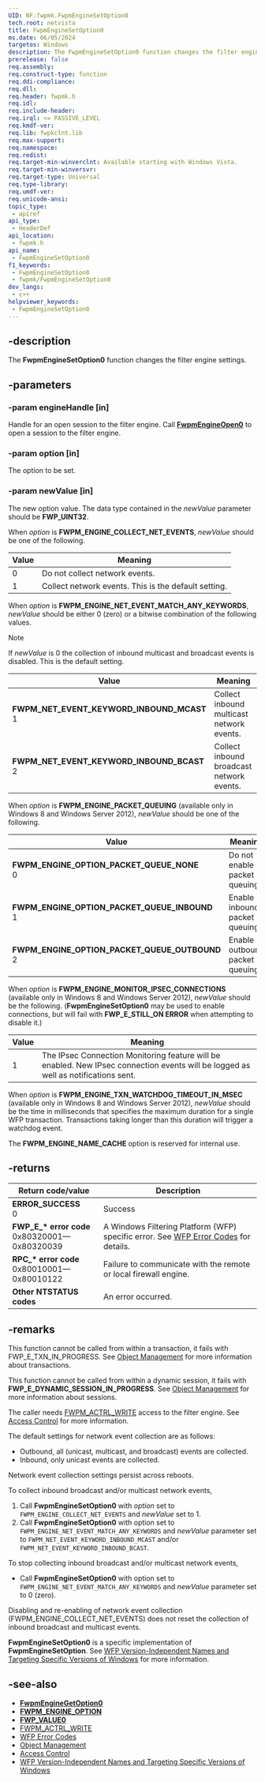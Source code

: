 ```yaml
---
UID: NF:fwpmk.FwpmEngineSetOption0
tech.root: netvista
title: FwpmEngineSetOption0
ms.date: 06/05/2024
targetos: Windows
description: The FwpmEngineSetOption0 function changes the filter engine settings.
prerelease: false
req.assembly: 
req.construct-type: function
req.ddi-compliance: 
req.dll: 
req.header: fwpmk.h
req.idl: 
req.include-header: 
req.irql: <= PASSIVE_LEVEL
req.kmdf-ver: 
req.lib: fwpkclnt.lib
req.max-support: 
req.namespace: 
req.redist: 
req.target-min-winverclnt: Available starting with Windows Vista.
req.target-min-winversvr: 
req.target-type: Universal
req.type-library: 
req.umdf-ver: 
req.unicode-ansi: 
topic_type:
 - apiref
api_type:
 - HeaderDef
api_location:
 - fwpmk.h
api_name:
 - FwpmEngineSetOption0
f1_keywords:
 - FwpmEngineSetOption0
 - fwpmk/FwpmEngineSetOption0
dev_langs:
 - c++
helpviewer_keywords:
 - FwpmEngineSetOption0
---
```


## -description

The **FwpmEngineSetOption0** function changes the filter engine settings.

## -parameters

### -param engineHandle [in]

Handle for an open session to the filter engine. Call **[FwpmEngineOpen0](nf-fwpmk-fwpmengineopen0.md)** to open a session to the filter engine.

### -param option [in]

The option to be set.

### -param newValue [in]

The new option value. The data type contained in the *newValue* parameter should be **FWP_UINT32**.

When *option* is **FWPM_ENGINE_COLLECT_NET_EVENTS**, *newValue* should be one of the following.

| Value | Meaning |
| --- | --- |
| 0 | Do not collect network events. |
| 1 | Collect network events. This is the default setting. |

When *option* is **FWPM_ENGINE_NET_EVENT_MATCH_ANY_KEYWORDS**, *newValue* should be either 0 (zero) or a bitwise combination of the following values.

> [!NOTE]
> If *newValue* is 0 the collection of inbound multicast and broadcast events is disabled. This is the default setting.

| Value | Meaning |
| --- | --- |
| **FWPM_NET_EVENT_KEYWORD_INBOUND_MCAST**<br>1 | Collect inbound multicast network events. |
| **FWPM_NET_EVENT_KEYWORD_INBOUND_BCAST**<br>2 | Collect inbound broadcast network events. |

When *option* is **FWPM_ENGINE_PACKET_QUEUING** (available only in Windows 8 and Windows Server 2012), *newValue* should be one of the following.

| Value | Meaning |
| --- | --- |
| **FWPM_ENGINE_OPTION_PACKET_QUEUE_NONE**<br>0 | Do not enable packet queuing. |
| **FWPM_ENGINE_OPTION_PACKET_QUEUE_INBOUND**<br>1 | Enable inbound packet queuing. |
| **FWPM_ENGINE_OPTION_PACKET_QUEUE_OUTBOUND**<br>2 | Enable outbound packet queuing. |

When *option* is **FWPM_ENGINE_MONITOR_IPSEC_CONNECTIONS** (available only in Windows 8 and Windows Server 2012), *newValue* should be the following. (**FwpmEngineSetOption0** may be used to enable connections, but will fail with **FWP_E_STILL_ON ERROR** when attempting to disable it.)

| Value | Meaning |
| --- | --- |
| 1 | The IPsec Connection Monitoring feature will be enabled. New IPsec connection events will be logged as well as notifications sent. |

When *option* is **FWPM_ENGINE_TXN_WATCHDOG_TIMEOUT_IN_MSEC** (available only in Windows 8 and Windows Server 2012), *newValue* should be the time in milliseconds that specifies the maximum duration for a single WFP transaction.  Transactions taking longer than this duration will trigger a watchdog event.

The **FWPM_ENGINE_NAME_CACHE**  option is reserved for internal use.

## -returns

| Return code/value | Description |
|---|---|
| **ERROR_SUCCESS**<br>0 | Success |
| **FWP_E_\* error code**<br>0x80320001—0x80320039 | A Windows Filtering Platform (WFP) specific error. See [WFP Error Codes](/windows/win32/fwp/wfp-error-codes) for details. |
| **RPC_\* error code**<br>0x80010001—0x80010122 | Failure to communicate with the remote or local firewall engine. |
| **Other NTSTATUS codes** | An error occurred. |

## -remarks

This function cannot be called from within a transaction, it fails with FWP_E_TXN_IN_PROGRESS. See [Object Management](/windows/desktop/FWP/object-management) for more information about transactions.

This function cannot be called from within a dynamic session, it fails  with **FWP_E_DYNAMIC_SESSION_IN_PROGRESS**. See [Object Management](/windows/desktop/FWP/object-management) for more information about sessions.

The caller needs [FWPM_ACTRL_WRITE](/windows/desktop/FWP/access-right-identifiers) access to the filter engine. See [Access Control](/windows/desktop/FWP/access-control) for more information.

The default settings for network event collection are as follows:

- Outbound, all (unicast, multicast, and broadcast) events are collected.
- Inbound, only unicast events are collected.

Network event collection settings persist across reboots.

To collect inbound broadcast and/or multicast network events,

1. Call **FwpmEngineSetOption0** with *option* set to `FWPM_ENGINE_COLLECT_NET_EVENTS` and *newValue* set to 1.
1. Call **FwpmEngineSetOption0** with option set to `FWPM_ENGINE_NET_EVENT_MATCH_ANY_KEYWORDS` and *newValue* parameter set to `FWPM_NET_EVENT_KEYWORD_INBOUND_MCAST` and/or `FWPM_NET_EVENT_KEYWORD_INBOUND_BCAST`.

To stop collecting inbound broadcast and/or multicast network events,

- Call **FwpmEngineSetOption0** with option set to `FWPM_ENGINE_NET_EVENT_MATCH_ANY_KEYWORDS` and *newValue* parameter set to 0 (zero).

Disabling and re-enabling of network event collection (FWPM_ENGINE_COLLECT_NET_EVENTS) does not reset the collection of inbound broadcast and multicast events.

**FwpmEngineSetOption0** is a specific implementation of **FwpmEngineSetOption**. See [WFP Version-Independent Names and Targeting Specific Versions of Windows](/windows/desktop/FWP/wfp-version-independent-names-and-targeting-specific-versions-of-windows) for more information.

## -see-also

- **[FwpmEngineGetOption0](nf-fwpmk-fwpmenginegetoption0.md)**
- **[FWPM_ENGINE_OPTION](/windows/desktop/api/fwpmtypes/ne-fwpmtypes-fwpm_engine_option)**
- **[FWP_VALUE0](/windows/desktop/api/fwptypes/ns-fwptypes-fwp_value0)**
- [FWPM_ACTRL_WRITE](/windows/desktop/FWP/access-right-identifiers)
- [WFP Error Codes](/windows/win32/fwp/wfp-error-codes)
- [Object Management](/windows/desktop/FWP/object-management)
- [Access Control](/windows/desktop/FWP/access-control)
- [WFP Version-Independent Names and Targeting Specific Versions of Windows](/windows/desktop/FWP/wfp-version-independent-names-and-targeting-specific-versions-of-windows)
